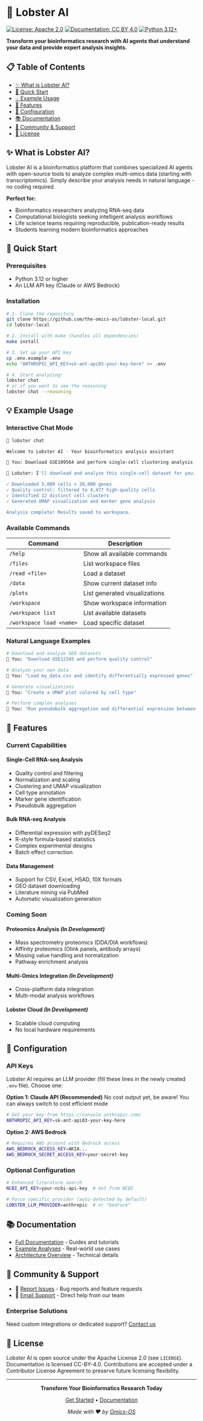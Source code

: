 # 🦞 Lobster AI

[![License: Apache 2.0](https://img.shields.io/badge/License-Apache%202.0-blue.svg)](https://opensource.org/licenses/Apache-2.0)
[![Documentation: CC BY 4.0](https://img.shields.io/badge/Documentation-CC%20BY%204.0-lightgrey.svg)](https://creativecommons.org/licenses/by/4.0/)
[![Python 3.12+](https://img.shields.io/badge/python-3.12+-blue.svg)](https://www.python.org/downloads/)

**Transform your bioinformatics research with AI agents that understand your data and provide expert analysis insights.**

## 📋 Table of Contents

- [✨ What is Lobster AI?](#-what-is-lobster-ai)
- [🚀 Quick Start](#-quick-start)
- [💡 Example Usage](#-example-usage)
- [🧬 Features](#-features)
- [🔧 Configuration](#-configuration)
- [📚 Documentation](#-documentation)
- [🤝 Community & Support](#-community--support)
- [📄 License](#-license)

## ✨ What is Lobster AI?

Lobster AI is a bioinformatics platform that combines specialized AI agents with open-source tools to analyze complex multi-omics data (starting with transcriptomics). Simply describe your analysis needs in natural language - no coding required.

**Perfect for:**
- Bioinformatics researchers analyzing RNA-seq data
- Computational biologists seeking intelligent analysis workflows
- Life science teams requiring reproducible, publication-ready results
- Students learning modern bioinformatics approaches

## 🚀 Quick Start

### Prerequisites

- Python 3.12 or higher
- An LLM API key (Claude or AWS Bedrock)

### Installation

```bash
# 1. Clone the repository
git clone https://github.com/the-omics-os/lobster-local.git
cd lobster-local

# 2. Install with make (handles all dependencies)
make install

# 3. Set up your API key
cp .env.example .env
echo "ANTHROPIC_API_KEY=sk-ant-api03-your-key-here" >> .env

# 4. Start analyzing!
lobster chat
# or if you want to see the reasoning
lobster chat --reasoning 
```

## 💡 Example Usage

### Interactive Chat Mode

```bash
🦞 lobster chat

Welcome to Lobster AI - Your bioinformatics analysis assistant

🦞 You: Download GSE109564 and perform single-cell clustering analysis

🦞 Lobster: I'll download and analyze this single-cell dataset for you...

✓ Downloaded 5,000 cells × 20,000 genes
✓ Quality control: filtered to 4,477 high-quality cells
✓ Identified 12 distinct cell clusters
✓ Generated UMAP visualization and marker gene analysis

Analysis complete! Results saved to workspace.
```

### Available Commands

| Command | Description |
|---------|-------------|
| `/help` | Show all available commands |
| `/files` | List workspace files |
| `/read <file>` | Load a dataset |
| `/data` | Show current dataset info |
| `/plots` | List generated visualizations |
| `/workspace` | Show workspace information |
| `/workspace list` | List available datasets |
| `/workspace load <name>` | Load specific dataset |

### Natural Language Examples

```bash
# Download and analyze GEO datasets
🦞 You: "Download GSE12345 and perform quality control"

# Analyze your own data
🦞 You: "Load my_data.csv and identify differentially expressed genes"

# Generate visualizations
🦞 You: "Create a UMAP plot colored by cell type"

# Perform complex analyses
🦞 You: "Run pseudobulk aggregation and differential expression between conditions"
```

## 🧬 Features

### Current Capabilities

#### **Single-Cell RNA-seq Analysis**
- Quality control and filtering
- Normalization and scaling
- Clustering and UMAP visualization
- Cell type annotation
- Marker gene identification
- Pseudobulk aggregation

#### **Bulk RNA-seq Analysis**
- Differential expression with pyDESeq2
- R-style formula-based statistics
- Complex experimental designs
- Batch effect correction

#### **Data Management**
- Support for CSV, Excel, H5AD, 10X formats
- GEO dataset downloading
- Literature mining via PubMed
- Automatic visualization generation

### Coming Soon

#### **Proteomics Analysis** *(In Development)*
- Mass spectrometry proteomics (DDA/DIA workflows)
- Affinity proteomics (Olink panels, antibody arrays)
- Missing value handling and normalization
- Pathway enrichment analysis

#### **Multi-Omics Integration** *(In Development)*
- Cross-platform data integration
- Multi-modal analysis workflows

#### **Lobster Cloud** *(In Development)*
- Scalable cloud computing
- No local hardware requirements

## 🔧 Configuration

### API Keys

Lobster AI requires an LLM provider (fill these lines in the newly created `.env` file). Choose one:

**Option 1: Claude API (Recommended)**
No cost output yet, be aware! You can always switch to cost efficient mode
```bash
# Get your key from https://console.anthropic.com/
ANTHROPIC_API_KEY=sk-ant-api03-your-key-here
```

**Option 2: AWS Bedrock**
```bash
# Requires AWS account with Bedrock access
AWS_BEDROCK_ACCESS_KEY=AKIA...
AWS_BEDROCK_SECRET_ACCESS_KEY=your-secret-key
```

### Optional Configuration

```bash
# Enhanced literature search
NCBI_API_KEY=your-ncbi-api-key  # Get from NCBI

# Force specific provider (auto-detected by default)
LOBSTER_LLM_PROVIDER=anthropic  # or "bedrock"
```

## 📚 Documentation

- [Full Documentation](docs/) - Guides and tutorials
- [Example Analyses](examples/) - Real-world use cases
- [Architecture Overview](docs/architecture_diagram.md) - Technical details

## 🤝 Community & Support

- 🐛 [Report Issues](https://github.com/the-omics-os/lobster-local/issues) - Bug reports and feature requests
- 📧 [Email Support](mailto:info@omics-os.com) - Direct help from our team

### Enterprise Solutions

Need custom integrations or dedicated support? [Contact us](mailto:info@omics-os.com)

## 📄 License

Lobster AI is open source under the Apache License 2.0 (see `LICENSE`). Documentation is licensed CC-BY-4.0.
Contributions are accepted under a Contributor License Agreement to preserve future licensing flexibility.

---

<div align="center">

**Transform Your Bioinformatics Research Today**

[Get Started](https://github.com/the-omics-os/lobster-local) • [Documentation](docs/)

*Made with ❤️ by [Omics-OS](https://omics-os.com)*

</div>